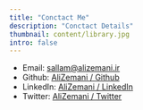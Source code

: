 ```yaml
---
title: "Conctact Me"
description: "Conctact Details"
thumbnail: content/library.jpg
intro: false
---
```


- Email: sallam@alizemani.ir
- Github: [AliZemani / Github](https://github.com/mehotkhan)
- LinkedIn: [AliZemani / LinkedIn](https://www.linkedin.com/in/ali-zemani/)
- Twitter: [AliZemani / Twitter](https://twitter.com/ZemaniAli/)
